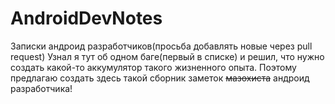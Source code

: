 # AndroidDevNotes
Записки андроид разработчиков(просьба добавлять новые через pull request)
Узнал я тут об одном баге(первый в списке) и решил, что нужно создать какой-то аккумулятор такого жизненного опыта. 
Поэтому предлагаю создать здесь такой сборник заметок <s>мазохиста</s> андроид разработчика!

